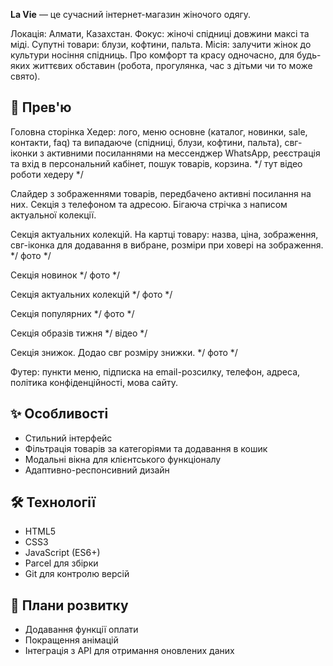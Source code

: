 **La Vie** — це сучасний інтернет-магазин жіночого одягу. 

Локація: Алмати, Казахстан. 
Фокус: жіночі спідниці довжини максі та міді. 
Супутні товари: блузи, кофтини, пальта. 
Місія: залучити жінок до культури носіння спідниць. Про комфорт та красу одночасно, для будь-яких життєвих обставин 
(робота, прогулянка, час з дітьми чи то може свято).

## 📸 Прев'ю
Головна сторінка
Хедер: лого, меню основне (каталог, новинки, sale, контакти, faq) та випадаюче (спідниці, блузи, кофтини, пальта), 
свг-іконки з активними посиланнями на мессенджер WhatsApp, реєстрація та вхід в персональний кабінет, пошук товарів, корзина.
*/ тут відео роботи хедеру */

Слайдер з зображеннями товарів, передбачено активні посилання на них.
Секція з телефоном та адресою.
Бігаюча стрічка з написом актуальної колекції.

Секція актуальних колекцій. На картці товару: назва, ціна, зображення, свг-іконка для додавання в вибране, розміри при ховері на зображення.
*/ фото */

Секція новинок
*/ фото */

Секція актуальних колекцій
*/ фото */

Секція популярних
*/ фото */

Секція образів тижня
*/ відео */

Секція знижок. Додао свг розміру знижки.
*/ фото */

Футер: пункти меню, підписка на email-розсилку, телефон, адреса, політика конфіденційності, мова сайту. 

## ✨ Особливості

- Стильний інтерфейс
- Фільтрація товарів за категоріями та додавання в кошик
- Модальні вікна для клієнтського функціоналу
- Адаптивно-респонсивний дизайн

## 🛠️ Технології

- HTML5
- CSS3
- JavaScript (ES6+)
- Parcel для збірки
- Git для контролю версій

## 🚧 Плани розвитку

- Додавання функції оплати
- Покращення анімацій
- Інтеграція з API для отримання оновлених даних
